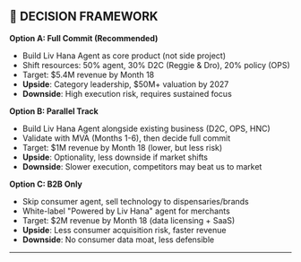 ## 🏁 DECISION FRAMEWORK

**Option A: Full Commit (Recommended)**

- Build Liv Hana Agent as core product (not side project)
- Shift resources: 50% agent, 30% D2C (Reggie & Dro), 20% policy (OPS)
- Target: $5.4M revenue by Month 18
- **Upside**: Category leadership, $50M+ valuation by 2027
- **Downside**: High execution risk, requires sustained focus

**Option B: Parallel Track**

- Build Liv Hana Agent alongside existing business (D2C, OPS, HNC)
- Validate with MVA (Months 1-6), then decide full commit
- Target: $1M revenue by Month 18 (lower, but less risk)
- **Upside**: Optionality, less downside if market shifts
- **Downside**: Slower execution, competitors may beat us to market

**Option C: B2B Only**

- Skip consumer agent, sell technology to dispensaries/brands
- White-label "Powered by Liv Hana" agent for merchants
- Target: $2M revenue by Month 18 (data licensing + SaaS)
- **Upside**: Less consumer acquisition risk, faster revenue
- **Downside**: No consumer data moat, less defensible

---
